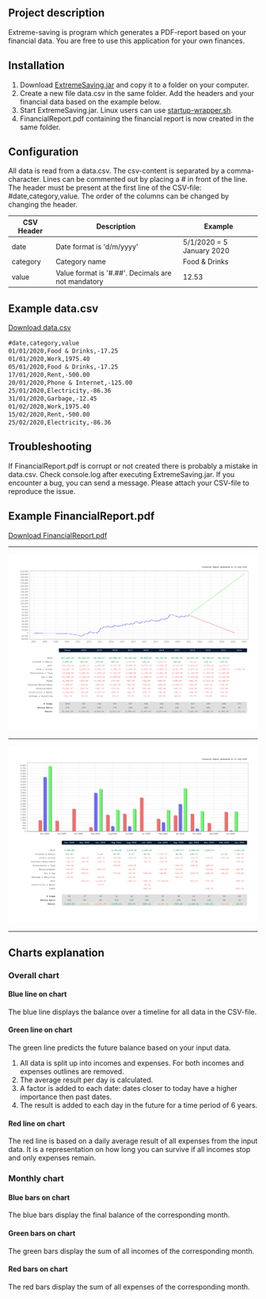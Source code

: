 ## Project description

Extreme-saving is program which generates a PDF-report based on your financial data. You are free to use this application for your own finances. 

## Installation
1) Download [ExtremeSaving.jar](https://github.com/Noxi84/extremesaving/blob/master/ExtremeSaving.jar) and copy it to a folder on your computer.
2) Create a new file data.csv in the same folder. Add the headers and your financial data based on the example below.
3) Start ExtremeSaving.jar. Linux users can use [startup-wrapper.sh](https://github.com/Noxi84/extremesaving/blob/master/startup-wrapper.sh). 
4) FinancialReport.pdf containing the financial report is now created in the same folder.

## Configuration
All data is read from a data.csv. The csv-content is separated by a comma-character. Lines can be commented out by placing a # in front of the line.
The header must be present at the first line of the CSV-file: #date,category,value. The order of the columns can be changed by changing the header.

| CSV Header | Description | Example |
| ---------- | ----------- | ------- |
| date       | Date format is 'd/m/yyyy' | 5/1/2020 = 5 January 2020 | 
| category   | Category name | Food & Drinks |
| value      | Value format is '#.##'. Decimals are not mandatory | 12.53 |

## Example data.csv
[Download data.csv](https://github.com/Noxi84/extremesaving/blob/master/data.csv)
```
#date,category,value
01/01/2020,Food & Drinks,-17.25
01/01/2020,Work,1975.40
05/01/2020,Food & Drinks,-17.25
17/01/2020,Rent,-500.00
20/01/2020,Phone & Internet,-125.00
25/01/2020,Electricity,-86.36
31/01/2020,Garbage,-12.45
01/02/2020,Work,1975.40
15/02/2020,Rent,-500.00
25/02/2020,Electricity,-86.36
```

## Troubleshooting
If FinancialReport.pdf is corrupt or not created there is probably a mistake in data.csv. Check console.log after executing ExtremeSaving.jar.
If you encounter a bug, you can send a message. Please attach your CSV-file to reproduce the issue.

## Example FinancialReport.pdf
[Download FinancialReport.pdf](https://github.com/Noxi84/extremesaving/blob/master/FinancialReport.pdf)
___
![Screenshot](https://github.com/Noxi84/extremesaving/blob/master/FinancialReport-1.jpg)
___
![Screenshot](https://github.com/Noxi84/extremesaving/blob/master/FinancialReport-2.jpg)
___
## Charts explanation
### Overall chart
#### Blue line on chart
The blue line displays the balance over a timeline for all data in the CSV-file.
#### Green line on chart
The green line predicts the future balance based on your input data.
1) All data is split up into incomes and expenses. For both incomes and expenses outlines are removed.
2) The average result per day is calculated.
4) A factor is added to each date: dates closer to today have a higher importance then past dates.
3) The result is added to each day in the future for a time period of 6 years.
#### Red line on chart
The red line is based on a daily average result of all expenses from the input data.
It is a representation on how long you can survive if all incomes stop and only expenses remain.

### Monthly chart
#### Blue bars on chart
The blue bars display the final balance of the corresponding month.
#### Green bars on chart
The green bars display the sum of all incomes of the corresponding month.
#### Red bars on chart
The red bars display the sum of all expenses of the corresponding month.
